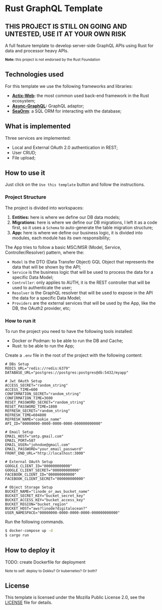 # Rust GraphQL Template

## **THIS PROJECT IS STILL ON GOING AND UNTESTED, USE IT AT YOUR OWN RISK**

A full feature template to develop server-side GraphQL APIs using Rust for data and processor heavy APIs.

<small>**Note:** this project is not endorsed by the Rust Foundation</small>

## Technologies used

For this template we use the following frameworks and libraries:

- **[Actix-Web](https://actix.rs/):** the most common used back-end framework in the Rust ecosystem;
- **[Async-GraphQL](https://async-graphql.github.io/async-graphql/en/index.html):** GraphQL adaptor;
- **[SeaOrm](https://www.sea-ql.org/SeaORM/)**: a SQL ORM for interacting with the database;

## What is implemented

Three services are implemented:

- Local and External OAuth 2.0 authentication in REST;
- User CRUD;
- File upload;

## How to use it

Just click on the `Use this template` button and follow the instructions.

### Project Structure

The project is divided into workspaces:

1. **Entities:** here is where we define our DB data models;
2. **Migrations:** here is where we define our DB migrations, I left it as a code first, so it uses a `Schema` to
   auto-generate the table migration structure;
3. **App:** here is where we define our business logic, it is divided into modules, each module has its own
   responsibility;

The App tries to follow a basic MSC/MSR (Model, Service, Controller/Resolver) pattern, where the:

- `Model` is the DTO (Data Transfer Object) GQL Object that represents the data that will be shown by the API;
- `Service` is the business logic that will be used to process the data for a specific Data Model;
- `Controller`: only applies to AUTH, it is the REST controller that will be used to authenticate the user;
- `Resolver` is the GraphQL resolver that will be used to expose in the API the data for a specific Data Model;
- `Providers` are the external services that will be used by the App, like the DB, the OAuth2 provider, etc;

### How to run it

To run the project you need to have the following tools installed:

- Docker or Podman: to be able to run the DB and Cache;
- Rust: to be able to run the App;

Create a `.env` file in the root of the project with the following content:

```dotenv
# DBs Setup
REDIS_URL="redis://redis:6379"
DATABASE_URL="postgres://postgres:postgres@db:5432/myapp"

# Jwt OAuth Setup
ACCESS_SECRET="random_string"
ACCESS_TIME=600
CONFIRMATION_SECRET="random_string"
CONFIRMATION_TIME=3600
RESET_PASSWORD_SECRET="random_string"
RESET_PASSWORD_TIME=1800
REFRESH_SECRET="random_string"
REFRESH_TIME=604800
REFRESH_NAME="cookie_name"
API_ID="00000000-0000-0000-0000-000000000000"

# Email Setup
EMAIL_HOST="smtp.gmail.com"
EMAIL_PORT=587
EMAIL_USER="johndoe@gmail.com"
EMAIL_PASSWORD="your_email_password"
FRONT_END_URL="http://localhost:3000"

# External OAuth Setup
GOOGLE_CLIENT_ID="000000000000"
GOOGLE_CLIENT_SECRET="000000000000"
FACEBOOK_CLIENT_ID="000000000000"
FACEBOOK_CLIENT_SECRET="000000000000"

# Object Storage Setup
BUCKET_NAME="linode_or_aws_bucket_name"
BUCKET_SECRET_KEY="bucket_secret_key"
BUCKET_ACCESS_KEY="bucket_access_key"
BUCKET_REGION="bucket_region"
BUCKET_HOST="aws?linode?digitalocean?"
USER_NAMESPACE="00000000-0000-0000-0000-000000000000"
```

Run the following commands.

```bash
$ docker-compose up -d
$ cargo run
```

## How to deploy it

TODO: create Dockerfile for deployment

<small>Note to self: deploy to Dokku? Or kubernetes? Or both?</small>

## License

This template is licensed under the Mozilla Public License 2.0, see the [LICENSE](LICENSE) file for details.
